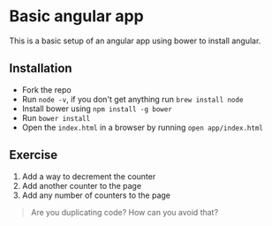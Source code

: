 # Basic angular app

This is a basic setup of an angular app using bower to install angular.

## Installation

* Fork the repo
* Run `node -v`, if you don't get anything run `brew install node`
* Install bower using `npm install -g bower`
* Run `bower install`
* Open the `index.html` in a browser by running `open app/index.html`

## Exercise

1. Add a way to decrement the counter
1. Add another counter to the page
1. Add any number of counters to the page

> Are you duplicating code? How can you avoid that?
